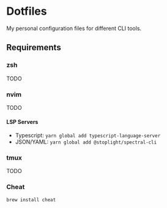 # Dotfiles

My personal configuration files for different CLI tools.

## Requirements

### zsh

TODO

### nvim

TODO

#### LSP Servers

- Typescript: `yarn global add typescript-language-server`
- JSON/YAML: `yarn global add @stoplight/spectral-cli`

### tmux

TODO

### Cheat

`brew install cheat`
